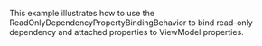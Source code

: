 This example illustrates how to use the ReadOnlyDependencyPropertyBindingBehavior to bind read-only dependency and attached properties to ViewModel properties.
